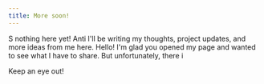 ```yaml
---
title: More soon!
---
```

S nothing here yet! Anti I'll be writing my thoughts, project updates, and more ideas from me here. Hello! I'm glad you opened my page and wanted to see what I have to share. But unfortunately, there i

Keep an eye out!